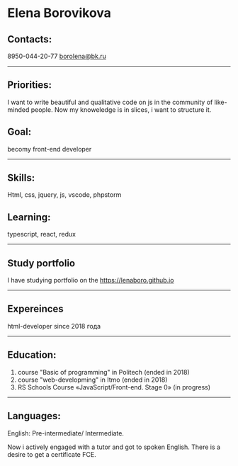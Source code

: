 #  Elena Borovikova
## Contacts:

8950-044-20-77
 borolena@bk.ru
 ******
## Priorities:
 I want to write beautiful and qualitative code on js in the community of like-minded people. Now my knoweledge is in slices, i want to structure it.
## Goal: 
becomу front-end developer
******
## Skills:
 Html, css, jquery, js, vscode, phpstorm
##  Learning:
 typescript, react, redux
 ******
## Study portfolio 
I have studying portfolio on the https://lenaboro.github.io
******
## Expereinces
  html-developer since 2018 года
******
## Education:
 1. course "Basic of programming" in Politech (ended in 2018)
 2. course "web-developming" in Itmo  (ended in 2018)
 3. RS Schools Course «JavaScript/Front-end. Stage 0» (in progress)
*******
## Languages:
English: Pre-intermediate/ Intermediate.

Now i actively engaged with a tutor and got to spoken English. There is a desire to get a certificate FCE.